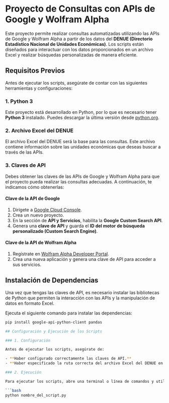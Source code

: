 # Proyecto de Consultas con APIs de Google y Wolfram Alpha

Este proyecto permite realizar consultas automatizadas utilizando las APIs de Google y Wolfram Alpha a partir de los datos del **DENUE (Directorio Estadístico Nacional de Unidades Económicas)**. Los scripts están diseñados para interactuar con los datos proporcionados en un archivo Excel y realizar búsquedas personalizadas de manera eficiente.

## Requisitos Previos

Antes de ejecutar los scripts, asegúrate de contar con las siguientes herramientas y configuraciones:

### 1. Python 3

Este proyecto está desarrollado en Python, por lo que es necesario tener **Python 3** instalado. Puedes descargar la última versión desde [python.org](https://www.python.org/downloads/).

### 2. Archivo Excel del DENUE

El archivo Excel del DENUE será la base para las consultas. Este archivo contiene información sobre las unidades económicas que deseas buscar a través de las APIs.

### 3. Claves de API

Debes obtener las claves de las APIs de Google y Wolfram Alpha para que el proyecto pueda realizar las consultas adecuadas. A continuación, te indicamos cómo obtenerlas:

#### Clave de la API de Google

1. Dirígete a [Google Cloud Console](https://console.cloud.google.com/).
2. Crea un nuevo proyecto.
3. En la sección de **API y Servicios**, habilita la **Google Custom Search API**.
4. Genera una **clave de API** y guarda el **ID del motor de búsqueda personalizado (Custom Search Engine)**.

#### Clave de la API de Wolfram Alpha

1. Regístrate en [Wolfram Alpha Developer Portal](https://developer.wolframalpha.com/).
2. Crea una nueva aplicación y genera una clave de API para acceder a sus servicios.

## Instalación de Dependencias

Una vez que tengas las claves de API, es necesario instalar las bibliotecas de Python que permiten la interacción con las APIs y la manipulación de datos en formato Excel.

Ejecuta el siguiente comando para instalar las dependencias:

```bash
pip install google-api-python-client pandas

## Configuración y Ejecución de los Scripts

### 1. Configuración

Antes de ejecutar los scripts, asegúrate de:

- **Haber configurado correctamente las claves de API.**
- **Haber especificado la ruta correcta del archivo Excel del DENUE en los scripts.**

### 2. Ejecución

Para ejecutar los scripts, abre una terminal o línea de comandos y utiliza el siguiente formato:

```bash
python nombre_del_script.py
